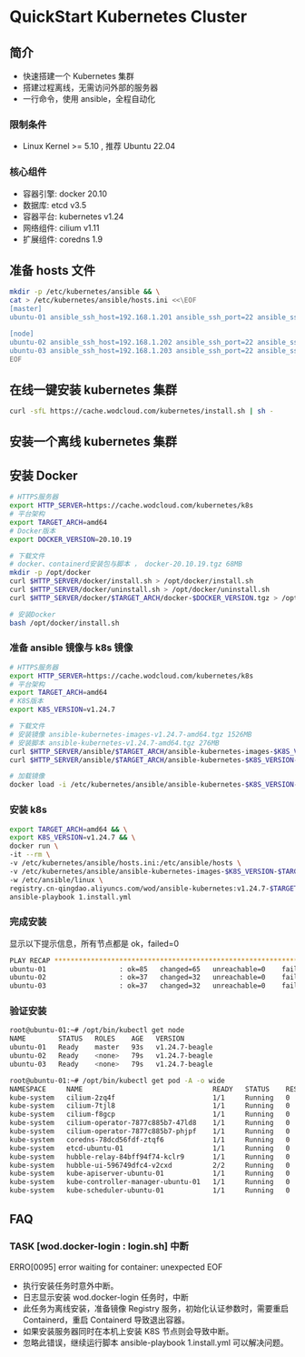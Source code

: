 # QuickStart Kubernetes Cluster

## 简介

- 快速搭建一个 Kubernetes 集群
- 搭建过程离线，无需访问外部的服务器
- 一行命令，使用 ansible，全程自动化

### 限制条件

- Linux Kernel >= 5.10 , 推荐 Ubuntu 22.04

### 核心组件

- 容器引擎: docker 20.10
- 数据库: etcd v3.5
- 容器平台: kubernetes v1.24
- 网络组件: cilium v1.11
- 扩展组件: coredns 1.9

## 准备 hosts 文件

```bash
mkdir -p /etc/kubernetes/ansible && \
cat > /etc/kubernetes/ansible/hosts.ini <<\EOF
[master]
ubuntu-01 ansible_ssh_host=192.168.1.201 ansible_ssh_port=22 ansible_ssh_user=root ansible_python_interpreter=/opt/bin/python

[node]
ubuntu-02 ansible_ssh_host=192.168.1.202 ansible_ssh_port=22 ansible_ssh_user=root ansible_python_interpreter=/opt/bin/python
ubuntu-03 ansible_ssh_host=192.168.1.203 ansible_ssh_port=22 ansible_ssh_user=root ansible_python_interpreter=/opt/bin/python
EOF
```

## 在线一键安装 kubernetes 集群

```bash
curl -sfL https://cache.wodcloud.com/kubernetes/install.sh | sh -
```

## 安装一个离线 kubernetes 集群

## 安装 Docker

```bash
# HTTPS服务器
export HTTP_SERVER=https://cache.wodcloud.com/kubernetes/k8s
# 平台架构
export TARGET_ARCH=amd64
# Docker版本
export DOCKER_VERSION=20.10.19

# 下载文件
# docker、containerd安装包与脚本 ， docker-20.10.19.tgz 68MB
mkdir -p /opt/docker
curl $HTTP_SERVER/docker/install.sh > /opt/docker/install.sh
curl $HTTP_SERVER/docker/uninstall.sh > /opt/docker/uninstall.sh
curl $HTTP_SERVER/docker/$TARGET_ARCH/docker-$DOCKER_VERSION.tgz > /opt/docker/docker-$DOCKER_VERSION.tgz

# 安装Docker
bash /opt/docker/install.sh
```

### 准备 ansible 镜像与 k8s 镜像

```bash
# HTTPS服务器
export HTTP_SERVER=https://cache.wodcloud.com/kubernetes/k8s
# 平台架构
export TARGET_ARCH=amd64
# K8S版本
export K8S_VERSION=v1.24.7

# 下载文件
# 安装镜像 ansible-kubernetes-images-v1.24.7-amd64.tgz 1526MB
# 安装脚本 ansible-kubernetes-v1.24.7-amd64.tgz 276MB
curl $HTTP_SERVER/ansible/$TARGET_ARCH/ansible-kubernetes-images-$K8S_VERSION-$TARGET_ARCH.tgz > /etc/kubernetes/ansible/ansible-kubernetes-images-$K8S_VERSION-$TARGET_ARCH.tgz
curl $HTTP_SERVER/ansible/$TARGET_ARCH/ansible-kubernetes-$K8S_VERSION-$TARGET_ARCH.tgz > /etc/kubernetes/ansible/ansible-kubernetes-$K8S_VERSION-$TARGET_ARCH.tgz

# 加载镜像
docker load -i /etc/kubernetes/ansible/ansible-kubernetes-$K8S_VERSION-$TARGET_ARCH.tgz
```

### 安装 k8s

```bash
export TARGET_ARCH=amd64 && \
export K8S_VERSION=v1.24.7 && \
docker run \
-it --rm \
-v /etc/kubernetes/ansible/hosts.ini:/etc/ansible/hosts \
-v /etc/kubernetes/ansible/ansible-kubernetes-images-$K8S_VERSION-$TARGET_ARCH.tgz:/etc/ansible/linux/roles/wod.registry/files/images/ansible-kubernetes-images-$K8S_VERSION-$TARGET_ARCH.tgz \
-w /etc/ansible/linux \
registry.cn-qingdao.aliyuncs.com/wod/ansible-kubernetes:v1.24.7-$TARGET_ARCH \
ansible-playbook 1.install.yml
```

### 完成安装

显示以下提示信息，所有节点都是 ok，failed=0

```bash
PLAY RECAP *******************************************************************************************************
ubuntu-01                  : ok=85   changed=65   unreachable=0    failed=0    skipped=23   rescued=0    ignored=6
ubuntu-02                  : ok=37   changed=32   unreachable=0    failed=0    skipped=6    rescued=0    ignored=1
ubuntu-03                  : ok=37   changed=32   unreachable=0    failed=0    skipped=6    rescued=0    ignored=1
```

### 验证安装

```bash
root@ubuntu-01:~# /opt/bin/kubectl get node
NAME        STATUS   ROLES    AGE   VERSION
ubuntu-01   Ready    master   93s   v1.24.7-beagle
ubuntu-02   Ready    <none>   79s   v1.24.7-beagle
ubuntu-03   Ready    <none>   79s   v1.24.7-beagle

root@ubuntu-01:~# /opt/bin/kubectl get pod -A -o wide
NAMESPACE     NAME                                READY   STATUS    RESTARTS   AGE   IP              NODE        NOMINATED NODE   READINESS GATES
kube-system   cilium-2zq4f                        1/1     Running   0          76s   192.168.1.202   ubuntu-02   <none>           <none>
kube-system   cilium-7tjl8                        1/1     Running   0          76s   192.168.1.203   ubuntu-03   <none>           <none>
kube-system   cilium-f8gcp                        1/1     Running   0          76s   192.168.1.201   ubuntu-01   <none>           <none>
kube-system   cilium-operator-7877c885b7-47ld8    1/1     Running   0          76s   192.168.1.202   ubuntu-02   <none>           <none>
kube-system   cilium-operator-7877c885b7-phjpf    1/1     Running   0          76s   192.168.1.203   ubuntu-03   <none>           <none>
kube-system   coredns-78dcd56fdf-ztqf6            1/1     Running   0          74s   10.2.0.134      ubuntu-01   <none>           <none>
kube-system   etcd-ubuntu-01                      1/1     Running   0          97s   192.168.1.201   ubuntu-01   <none>           <none>
kube-system   hubble-relay-84bff94f74-kclr9       1/1     Running   0          76s   10.2.0.234      ubuntu-01   <none>           <none>
kube-system   hubble-ui-596749dfc4-v2cxd          2/2     Running   0          76s   10.2.0.248      ubuntu-01   <none>           <none>
kube-system   kube-apiserver-ubuntu-01            1/1     Running   0          89s   192.168.1.201   ubuntu-01   <none>           <none>
kube-system   kube-controller-manager-ubuntu-01   1/1     Running   0          99s   192.168.1.201   ubuntu-01   <none>           <none>
kube-system   kube-scheduler-ubuntu-01            1/1     Running   0          99s   192.168.1.201   ubuntu-01   <none>           <none>
```

## FAQ

### TASK [wod.docker-login : login.sh] 中断

ERRO[0095] error waiting for container: unexpected EOF

- 执行安装任务时意外中断。
- 日志显示安装 wod.docker-login 任务时，中断
- 此任务为离线安装，准备镜像 Registry 服务，初始化认证参数时，需要重启 Containerd，重启 Containerd 导致退出容器。
- 如果安装服务器同时在本机上安装 K8S 节点则会导致中断。
- 忽略此错误，继续运行脚本 ansible-playbook 1.install.yml 可以解决问题。
